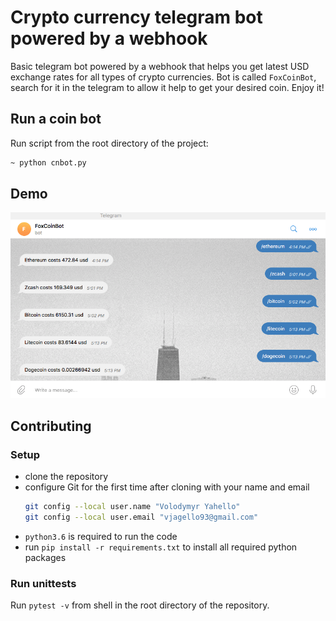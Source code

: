 # Crypto currency telegram bot powered by a webhook
Basic telegram bot powered by a webhook that helps you get latest USD exchange rates for all types of crypto currencies.
Bot is called `FoxCoinBot`, search for it in the telegram to allow it help to get your desired coin. Enjoy it!

## Run a coin bot
Run script from the root directory of the project:
```bash
~ python cnbot.py
```

## Demo
![Screenshot](ccbot/demo/coinbot.png)

## Contributing

### Setup
- clone the repository
- configure Git for the first time after cloning with your name and email
  ```bash
  git config --local user.name "Volodymyr Yahello"
  git config --local user.email "vjagello93@gmail.com"
  ```
- `python3.6` is required to run the code
- run `pip install -r requirements.txt` to install all required python packages

### Run unittests
Run `pytest -v` from shell in the root directory of the repository.
